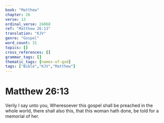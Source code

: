 ```yaml
---
book: "Matthew"
chapter: 26
verse: 13
ordinal_verse: 24068
ref: "Matthew 26:13"
translation: "KJV"
genre: "Gospel"
word_count: 31
topics: []
cross_references: []
grammar_tags: []
thematic_tags: [names-of-god]
tags: ["Bible","KJV","Matthew"]
---
```


# Matthew 26:13

Verily I say unto you, Wheresoever this gospel shall be preached in the whole world, there shall also this, that this woman hath done, be told for a memorial of her.
